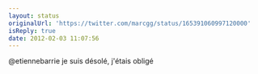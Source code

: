 ```yaml
---
layout: status
originalUrl: 'https://twitter.com/marcgg/status/165391060997120000'
isReply: true
date: 2012-02-03 11:07:56
---
```


@etiennebarrie je suis désolé, j'étais obligé
